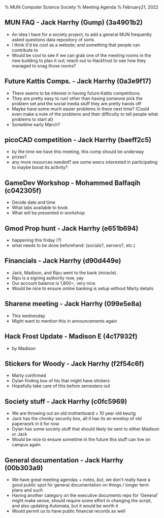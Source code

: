 % MUN Computer Science Society
% Meeting Agenda
% February21, 2022

## MUN FAQ - Jack Harrhy (Gump) (3a4901b2)
- An idea I have for a society project, to add a general MUN frequently asked questions data repository of sorts
- I think it'd be cool as a website; and something that people can contribute to
- Would be cool to see if we can grab one of the meeting rooms in the new building to plan it out; reach out to Hackfrost to see how they managed to snag those rooms?

## Future Kattis Comps. - Jack Harrhy (0a3e9f17)
- There seems to be interest in having future Kattis competitions.
- They are pretty easy to run! other than having someone pick the problem set and the social media stuff they are pretty hands off
- Maybe have some much easier problems in there next time? (Could even make a note of the problems and their difficulty to tell people what problems to start at)
- Sometime early March?

## picoCAD competition - Jack Harrhy (baeff2c5)
- by the time we have this meeting, this comp should be underway
- prizes?
- any more resources needed? are some execs interested in participating to maybe boost its activity?

## GameDev Workshop - Mohammed Balfaqih (c042305f)

- Decide date and time 
- What labs available to book 
- What will be presented in workshop

## Gmod Prop hunt - Jack Harrhy (e651b694)
- happening this friday (?)
- what needs to be done beforehand: (socials?, servers?, etc.)

## Financials - Jack Harrhy (d90d449e)
- Jack, Madison, and Ripu went to the bank (miracle).
- Ripu is a signing authority now, yay
- Our account balance is 1,800~, very nice
- Would be nice to ensure online banking is setup without Marty details

## Sharene meeting - Jack Harrhy (099e5e8a)
- This wednesday
- Might want to mention this in announcements again

## Hack Frost Update - Madison E (4c17932f)
- by Madison

## Stickers for Woody - Jack Harrhy (f2f54c6f)
- Marty confirmed
- Dylan finding box of his that might have stickers
- Hopefully take care of this before semesters out

## Society stuff - Jack Harrhy (c0fc5969)
- We are throwing out an old motherboard + 10 year old keurig
- Jack has the chonky security box, all it has its an envelop of old paperwork in it for now
- Dylan has some society stuff that should likely be sent to either Madison or Jack
- Would be nice to ensure sometime in the future this stuff can live on campus again

## General documentation - Jack Harrhy (00b303a9)
- We have great meeting agendas + notes, _but_, we don't really have a good public spot for general documentation on things / longer term plans and such
- Having another category on the executive documents repo for 'General' might make sense, should require some effort in changing the script, and also updating Automata, but it would be worth it
- Would permit us to have public financial records as well
